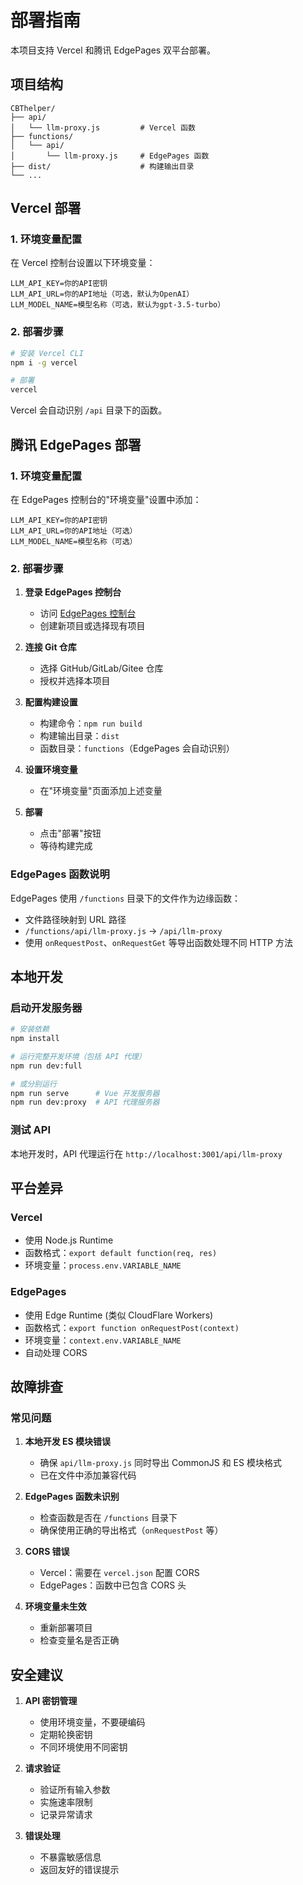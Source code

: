 # 部署指南

本项目支持 Vercel 和腾讯 EdgePages 双平台部署。

## 项目结构

```
CBThelper/
├── api/
│   └── llm-proxy.js         # Vercel 函数
├── functions/
│   └── api/
│       └── llm-proxy.js     # EdgePages 函数
├── dist/                    # 构建输出目录
└── ...
```

## Vercel 部署

### 1. 环境变量配置
在 Vercel 控制台设置以下环境变量：
```
LLM_API_KEY=你的API密钥
LLM_API_URL=你的API地址（可选，默认为OpenAI）
LLM_MODEL_NAME=模型名称（可选，默认为gpt-3.5-turbo）
```

### 2. 部署步骤
```bash
# 安装 Vercel CLI
npm i -g vercel

# 部署
vercel
```

Vercel 会自动识别 `/api` 目录下的函数。

## 腾讯 EdgePages 部署

### 1. 环境变量配置
在 EdgePages 控制台的"环境变量"设置中添加：
```
LLM_API_KEY=你的API密钥
LLM_API_URL=你的API地址（可选）
LLM_MODEL_NAME=模型名称（可选）
```

### 2. 部署步骤

1. **登录 EdgePages 控制台**
   - 访问 [EdgePages 控制台](https://edgeone.ai/)
   - 创建新项目或选择现有项目

2. **连接 Git 仓库**
   - 选择 GitHub/GitLab/Gitee 仓库
   - 授权并选择本项目

3. **配置构建设置**
   - 构建命令：`npm run build`
   - 构建输出目录：`dist`
   - 函数目录：`functions`（EdgePages 会自动识别）

4. **设置环境变量**
   - 在"环境变量"页面添加上述变量

5. **部署**
   - 点击"部署"按钮
   - 等待构建完成

### EdgePages 函数说明

EdgePages 使用 `/functions` 目录下的文件作为边缘函数：
- 文件路径映射到 URL 路径
- `/functions/api/llm-proxy.js` → `/api/llm-proxy`
- 使用 `onRequestPost`、`onRequestGet` 等导出函数处理不同 HTTP 方法

## 本地开发

### 启动开发服务器
```bash
# 安装依赖
npm install

# 运行完整开发环境（包括 API 代理）
npm run dev:full

# 或分别运行
npm run serve      # Vue 开发服务器
npm run dev:proxy  # API 代理服务器
```

### 测试 API
本地开发时，API 代理运行在 `http://localhost:3001/api/llm-proxy`

## 平台差异

### Vercel
- 使用 Node.js Runtime
- 函数格式：`export default function(req, res)`
- 环境变量：`process.env.VARIABLE_NAME`

### EdgePages
- 使用 Edge Runtime (类似 CloudFlare Workers)
- 函数格式：`export function onRequestPost(context)`
- 环境变量：`context.env.VARIABLE_NAME`
- 自动处理 CORS

## 故障排查

### 常见问题

1. **本地开发 ES 模块错误**
   - 确保 `api/llm-proxy.js` 同时导出 CommonJS 和 ES 模块格式
   - 已在文件中添加兼容代码

2. **EdgePages 函数未识别**
   - 检查函数是否在 `/functions` 目录下
   - 确保使用正确的导出格式（`onRequestPost` 等）

3. **CORS 错误**
   - Vercel：需要在 `vercel.json` 配置 CORS
   - EdgePages：函数中已包含 CORS 头

4. **环境变量未生效**
   - 重新部署项目
   - 检查变量名是否正确

## 安全建议

1. **API 密钥管理**
   - 使用环境变量，不要硬编码
   - 定期轮换密钥
   - 不同环境使用不同密钥

2. **请求验证**
   - 验证所有输入参数
   - 实施速率限制
   - 记录异常请求

3. **错误处理**
   - 不暴露敏感信息
   - 返回友好的错误提示